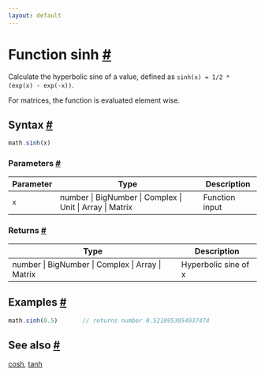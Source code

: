 ```yaml
---
layout: default
---
```


<!-- Note: This file is automatically generated from source code comments. Changes made in this file will be overridden. -->

<h1 id="function-sinh">Function sinh <a href="#function-sinh" title="Permalink">#</a></h1>

Calculate the hyperbolic sine of a value,
defined as `sinh(x) = 1/2 * (exp(x) - exp(-x))`.

For matrices, the function is evaluated element wise.


<h2 id="syntax">Syntax <a href="#syntax" title="Permalink">#</a></h2>

```js
math.sinh(x)
```

<h3 id="parameters">Parameters <a href="#parameters" title="Permalink">#</a></h3>

Parameter | Type | Description
--------- | ---- | -----------
`x` | number &#124; BigNumber &#124; Complex &#124; Unit &#124; Array &#124; Matrix | Function input

<h3 id="returns">Returns <a href="#returns" title="Permalink">#</a></h3>

Type | Description
---- | -----------
number &#124; BigNumber &#124; Complex &#124; Array &#124; Matrix | Hyperbolic sine of x


<h2 id="examples">Examples <a href="#examples" title="Permalink">#</a></h2>

```js
math.sinh(0.5)       // returns number 0.5210953054937474
```


<h2 id="see-also">See also <a href="#see-also" title="Permalink">#</a></h2>

[cosh](cosh.html),
[tanh](tanh.html)

